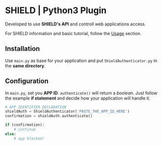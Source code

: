 # SHIELD | Python3 Plugin

Developed to use **SHIELD's API** and controll web applications access.

For SHIELD information and basic tutorial, follow the [Usage](https://shield.valkyriatech.com.br/#usage) section.

## Installation

Use <code>main.py</code> as base for your application and put <code>ShieldAuthenticator.py</code> in the **same directory**.

## Configuration

In <code>main.py</code>, set you **APP ID**. <code>authenticate()</code> will return a _boolean_. Just follow the example **if statement** and decide how your application will handle it.

```python
# APP IDENTIFIER DECLARATION
shieldAuth = ShieldAuthenticator('PASTE_THE_APP_ID_HERE')
confirmation = shieldAuth.authenticate()

if (confirmation):
    # continue
else:
    # app blocked!
```
